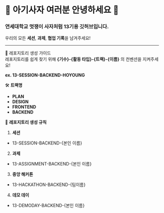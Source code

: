 # 🦁 아기사자 여러분 안녕하세요 👋  
### 연세대학교 멋쟁이 사자처럼 13기용 깃허브입니다.

우리의 모든 **세션**, **과제**, **협업 기록**을 남겨주세요!

---
📂 레포지토리 생성 가이드  
레포지토리를 쉽게 찾기 위해 **{기수}-{활동 타입}-{트랙}-{이름}** 의 컨벤션을 지켜주세요!

 **ex. 13-SESSION-BACKEND-HOYOUNG**


🛠 **트랙명**
- **PLAN**  
- **DESIGN**  
- **FRONTEND**  
- **BACKEND**  


📌 **레포지토리 생성 규칙**

1. **세션**
- 13-SESSION-BACKEND-{본인 이름}


2. **과제**
- 13-ASSIGNMENT-BACKEND-{본인 이름}


3. **중앙 해커톤**
- 13-HACKATHON-BACKEND-{팀이름}


4. **데모 데이**
- 13-DEMODAY-BACKEND-{본인 이름}



